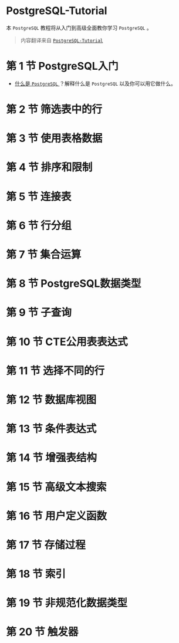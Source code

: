 # PostgreSQL-Tutorial

本 `PostgreSQL` 教程将从入门到高级全面教你学习 `PostgreSQL` 。

> 内容翻译来自 [`PostgreSQL-Tutorial`](https://github.com/pengzhile/PostgreSQL-Tutorial)


# 第 1 节 PostgreSQL入门

- [什么是 `PostgreSQL` ](第1节-PostgreSQL入门/什么是PostgreSQL.md) ？解释什么是 `PostgreSQL` 以及你可以用它做什么。



# 第 2 节 筛选表中的行

# 第 3 节 使用表格数据

# 第 4 节 排序和限制

# 第 5 节 连接表

# 第 6 节 行分组

# 第 7 节 集合运算

# 第 8 节 PostgreSQL数据类型

# 第 9 节 子查询

# 第 10 节 CTE公用表表达式

# 第 11 节 选择不同的行

# 第 12 节 数据库视图

# 第 13 节 条件表达式

# 第 14 节 增强表结构

# 第 15 节 高级文本搜索

# 第 16 节 用户定义函数

# 第 17 节 存储过程

# 第 18 节 索引

# 第 19 节 非规范化数据类型

# 第 20 节 触发器


